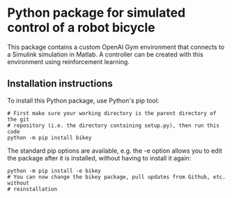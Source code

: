 # Python package for simulated control of a robot bicycle

This package contains a custom OpenAI Gym environment that connects to a 
Simulink simulation in Matlab. A controller can be created with this
environment using reinforcement learning.

## Installation instructions
To install this Python package, use Python's pip tool:

```
# First make sure your working directory is the parent directory of the git 
# repository (i.e. the directory containing setup.py), then run this code
python -m pip install bikey
```

The standard pip options are available, e.g. the -e option allows you to edit 
the package after it is installed, without having to install it again:

```
python -m pip install -e bikey
# You can now change the bikey package, pull updates from Github, etc. without
# reinstallation
```
